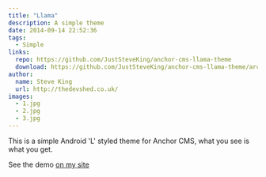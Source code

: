 ```yaml
---
title: "Llama"
description: A simple theme
date: 2014-09-14 22:52:36
tags:
  - Simple
links:
  repo: https://github.com/JustSteveKing/anchor-cms-llama-theme
  download: https://github.com/JustSteveKing/anchor-cms-llama-theme/archive/master.zip
author:
  name: Steve King
  url: http://thedevshed.co.uk/
images:
  - 1.jpg
  - 2.jpg
  - 3.jpg
---
```


This is a simple Android 'L' styled theme for Anchor CMS, what you see is what you get.

See the demo [on my site](http://thedevshed.co.uk/)
